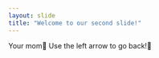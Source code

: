 ```yaml
---
layout: slide
title: "Welcome to our second slide!"
---
```

Your mom🤣
Use the left arrow to go back!🤣